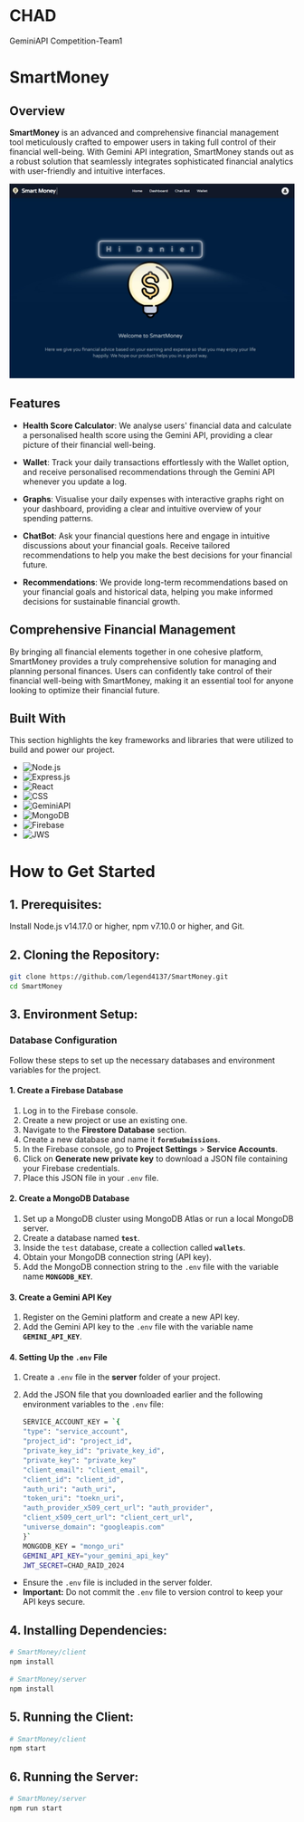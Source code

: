 # CHAD
GeminiAPI Competition-Team1

# SmartMoney

## Overview

**SmartMoney** is an advanced and comprehensive financial management tool meticulously crafted to empower users in taking full control of their financial well-being. With Gemini API integration, SmartMoney stands out as a robust solution that seamlessly integrates sophisticated financial analytics with user-friendly and intuitive interfaces.

<img src="/client/public/Home.jpg" alt="Smart Money">

## Features

- **Health Score Calculator**: We analyse users' financial data and calculate a personalised health score using the Gemini API, providing a clear picture of their financial well-being.

- **Wallet**: Track your daily transactions effortlessly with the Wallet option, and receive personalised recommendations through the Gemini API whenever you update a log.

- **Graphs**: Visualise your daily expenses with interactive graphs right on your dashboard, providing a clear and intuitive overview of your spending patterns.

- **ChatBot**: Ask your financial questions here and engage in intuitive discussions about your financial goals. Receive tailored recommendations to help you make the best decisions for your financial future.

- **Recommendations**: We provide long-term recommendations based on your financial goals and historical data, helping you make informed decisions for sustainable financial growth.

## Comprehensive Financial Management

By bringing all financial elements together in one cohesive platform, SmartMoney provides a truly comprehensive solution for managing and planning personal finances. Users can confidently take control of their financial well-being with SmartMoney, making it an essential tool for anyone looking to optimize their financial future.

## Built With

This section highlights the key frameworks and libraries that were utilized to build and power our project. 

- ![Node.js](https://img.shields.io/badge/Node.js-339933?style=for-the-badge&logo=nodedotjs&logoColor=white)
- ![Express.js](https://img.shields.io/badge/Express.js-000000?style=for-the-badge&logo=express&logoColor=white)
- ![React](https://img.shields.io/badge/React-61DAFB?style=for-the-badge&logo=react&logoColor=white)
- ![CSS](https://img.shields.io/badge/CSS-1572B6?style=for-the-badge&logo=css3&logoColor=white)
- ![GeminiAPI](https://img.shields.io/badge/GeminiAPI-00DC82?style=for-the-badge&logo=gemini&logoColor=white)
- ![MongoDB](https://img.shields.io/badge/MongoDB-47A248?style=for-the-badge&logo=mongodb&logoColor=white)
- ![Firebase](https://img.shields.io/badge/Firebase-FFCA28?style=for-the-badge&logo=firebase&logoColor=white)
- ![JWS](https://img.shields.io/badge/JWS-F7DF1E?style=for-the-badge&logo=jsonwebtokens&logoColor=white)



# How to Get Started

## 1. Prerequisites:
   Install Node.js v14.17.0 or higher, npm v7.10.0 or higher, and Git.

## 2. Cloning the Repository:
```bash
git clone https://github.com/legend4137/SmartMoney.git
cd SmartMoney
```
## 3. Environment Setup:
   
### Database Configuration

Follow these steps to set up the necessary databases and environment variables for the project.

#### 1. Create a Firebase Database

1. Log in to the Firebase console.
2. Create a new project or use an existing one.
3. Navigate to the **Firestore Database** section.
4. Create a new database and name it **`formSubmissions`**.
5. In the Firebase console, go to **Project Settings** > **Service Accounts**.
6. Click on **Generate new private key** to download a JSON file containing your Firebase credentials.
7. Place this JSON file in your `.env` file.

#### 2. Create a MongoDB Database

1. Set up a MongoDB cluster using MongoDB Atlas or run a local MongoDB server.
2. Create a database named **`test`**.
3. Inside the `test` database, create a collection called **`wallets`**.
4. Obtain your MongoDB connection string (API key).
5. Add the MongoDB connection string to the `.env` file with the variable name **`MONGODB_KEY`**.

#### 3. Create a Gemini API Key

1. Register on the Gemini platform and create a new API key.
2. Add the Gemini API key to the `.env` file with the variable name **`GEMINI_API_KEY`**.

#### 4. Setting Up the `.env` File

1. Create a `.env` file in the **server** folder of your project.
2. Add the JSON file that you downloaded earlier and the following environment variables to the `.env` file:

    ```bash
    SERVICE_ACCOUNT_KEY = `{
    "type": "service_account",
    "project_id": "project_id",
    "private_key_id": "private_key_id",
    "private_key": "private_key"
    "client_email": "client_email",
    "client_id": "client_id",
    "auth_uri": "auth_uri",
    "token_uri": "toekn_uri",
    "auth_provider_x509_cert_url": "auth_provider",
    "client_x509_cert_url": "client_cert_url",
    "universe_domain": "googleapis.com"
    }`
    MONGODB_KEY = "mongo_uri"
    GEMINI_API_KEY="your_gemini_api_key"
    JWT_SECRET=CHAD_RAID_2024
    ```

- Ensure the `.env` file is included in the server folder.
- **Important:** Do not commit the `.env` file to version control to keep your API keys secure.

## 4. Installing Dependencies:
   
```bash
# SmartMoney/client
npm install 
```
```bash
# SmartMoney/server
npm install 
```
## 5.  Running the Client:
```bash
# SmartMoney/client
npm start    
```
## 6. Running the Server:
```bash
# SmartMoney/server
npm run start
```


